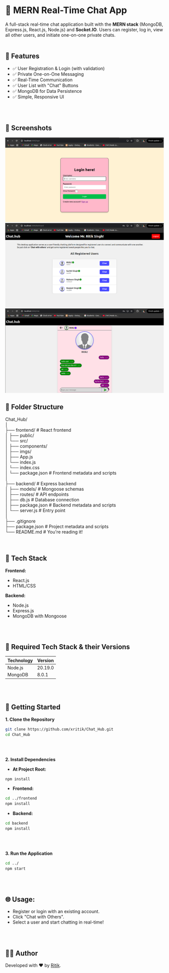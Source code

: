 # 💬 MERN Real-Time Chat App

A full-stack real-time chat application built with the **MERN stack** (MongoDB, Express.js, React.js, Node.js) and **Socket.IO**. Users can register, log in, view all other users, and initiate one-on-one private chats.
<br>
<br>

## 🚀 Features

- ✅ User Registration & Login (with validation)
- ✅ Private One-on-One Messaging
- ✅ Real-Time Communication
- ✅ User List with "Chat" Buttons
- ✅ MongoDB for Data Persistence
- ✅ Simple, Responsive UI
<br>
<br>

## 📸 Screenshots

<img src="frontend/src/imgs/Chat_Hub_Login_Page.png">
<img src="frontend/src/imgs/Chat_Hub_Dashboard.png">
<img src="frontend/src/imgs/Chat_Hub_Chatting.png">

## 📂 Folder Structure

Chat_Hub/                                              <br>
│                                                      <br>
├── frontend/       # React frontend                   <br>
│ ├── public/                                          <br>
│ └── src/                                             <br>
│   ├── components/                                    <br>
│   ├── imgs/                                          <br>
│   ├── App.js                                         <br>
│   └── index.js                                       <br>
│   └── index.css                                      <br>
│ └── package.json  # Frontend metadata and scripts    <br>
│                                                      <br>
├── backend/        # Express backend                  <br>
│ ├── models/       # Mongoose schemas                 <br>
│ ├── routes/       # API endpoints                    <br>
│ ├── db.js         # Database connection              <br>
│ ├── package.json  # Backend metadata and scripts     <br>
│ └── server.js     # Entry point                      <br>
│                                                      <br>
├── .gitignore                                         <br>
├── package.json    # Project metadata and scripts     <br>
└── README.md       # You're reading it!               <br>
<br>
<br>

## 🧪 Tech Stack

**Frontend:**

- React.js
- HTML/CSS

**Backend:**

- Node.js
- Express.js
- MongoDB with Mongoose

<br>
<br>

## 🧱 Required Tech Stack & their Versions

<table width="500px">
  <thead>
    <th>Technology</th>
    <th>Version</th>
  </thead>
  <tbody>
    <tr>
      <td>Node.js</td>
      <td>20.19.0</td>
    </tr>
    <tr>
      <td>MongoDB</td>
      <td>8.0.1</td>
    </tr>
  </tbody>
</table>

<br>
<br>

## 🔧 Getting Started

**1. Clone the Repository**

```bash
git clone https://github.com/xritik/Chat_Hub.git
cd Chat_Hub
```
<br>
<br>

**2. Install Dependencies**

- **At Project Root:**

```bash
npm install
```

- **Frontend:**

```bash
cd ../frontend
npm install
```

- **Backend:**

```bash
cd backend
npm install
```
<br>
<br>

**3. Run the Application**
```bash
cd ../
npm start
```
<br>
<br>

## 🌐 Usage:

- Register or login with an existing account.
- Click "Chat with Others".
- Select a user and start chatting in real-time!
<br>
<br>

## 👨‍💻 Author
Developed with ❤️ by [Ritik](https://github.com/xritik).
